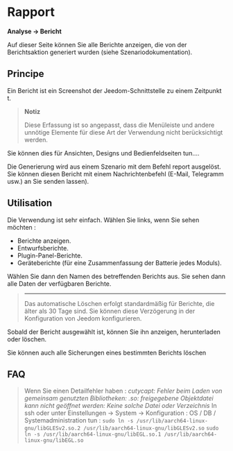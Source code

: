 # Rapport
**Analyse → Bericht**

Auf dieser Seite können Sie alle Berichte anzeigen, die von der Berichtsaktion generiert wurden (siehe Szenariodokumentation).

## Principe

Ein Bericht ist ein Screenshot der Jeedom-Schnittstelle zu einem Zeitpunkt t.

> **Notiz**
>
> Diese Erfassung ist so angepasst, dass die Menüleiste und andere unnötige Elemente für diese Art der Verwendung nicht berücksichtigt werden.

Sie können dies für Ansichten, Designs und Bedienfeldseiten tun....

Die Generierung wird aus einem Szenario mit dem Befehl report ausgelöst.
Sie können diesen Bericht mit einem Nachrichtenbefehl (E-Mail, Telegramm usw.) an Sie senden lassen).

## Utilisation

Die Verwendung ist sehr einfach. Wählen Sie links, wenn Sie sehen möchten :

- Berichte anzeigen.
- Entwurfsberichte.
- Plugin-Panel-Berichte.
- Geräteberichte (für eine Zusammenfassung der Batterie jedes Moduls).

Wählen Sie dann den Namen des betreffenden Berichts aus. Sie sehen dann alle Daten der verfügbaren Berichte.

> ****
>
> Das automatische Löschen erfolgt standardmäßig für Berichte, die älter als 30 Tage sind. Sie können diese Verzögerung in der Konfiguration von Jeedom konfigurieren.

Sobald der Bericht ausgewählt ist, können Sie ihn anzeigen, herunterladen oder löschen.

Sie können auch alle Sicherungen eines bestimmten Berichts löschen

## FAQ

> Wenn Sie einen Detailfehler haben :
> *cutycapt: Fehler beim Laden von gemeinsam genutzten Bibliotheken: .so: freigegebene Objektdatei kann nicht geöffnet werden: Keine solche Datei oder Verzeichnis*
> In ssh oder unter Einstellungen → System → Konfiguration : OS / DB / Systemadministration tun :
> ``````sudo ln -s /usr/lib/aarch64-linux-gnu/libGLESv2.so.2 /usr/lib/aarch64-linux-gnu/libGLESv2.so``````
> ``````sudo ln -s /usr/lib/aarch64-linux-gnu/libEGL.so.1 /usr/lib/aarch64-linux-gnu/libEGL.so``````
